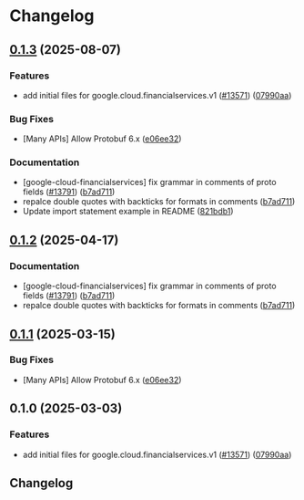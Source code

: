 # Changelog

## [0.1.3](https://github.com/chingor13/google-cloud-python/compare/google-cloud-financialservices-v0.1.2...google-cloud-financialservices-v0.1.3) (2025-08-07)


### Features

* add initial files for google.cloud.financialservices.v1 ([#13571](https://github.com/chingor13/google-cloud-python/issues/13571)) ([07990aa](https://github.com/chingor13/google-cloud-python/commit/07990aa40b4fab81447c70c0d7e300116f92451b))


### Bug Fixes

* [Many APIs] Allow Protobuf 6.x ([e06ee32](https://github.com/chingor13/google-cloud-python/commit/e06ee325de4125cdfcaf040a77dc9ccc82843260))


### Documentation

* [google-cloud-financialservices] fix grammar in comments of proto fields ([#13791](https://github.com/chingor13/google-cloud-python/issues/13791)) ([b7ad711](https://github.com/chingor13/google-cloud-python/commit/b7ad711be36c71f60e48ff6ca5c1a18c44d20fc6))
* repalce double quotes with backticks for formats in comments ([b7ad711](https://github.com/chingor13/google-cloud-python/commit/b7ad711be36c71f60e48ff6ca5c1a18c44d20fc6))
* Update import statement example in README ([821bdb1](https://github.com/chingor13/google-cloud-python/commit/821bdb1d108c8e77a7a576557aa95d4b9c943e12))

## [0.1.2](https://github.com/googleapis/google-cloud-python/compare/google-cloud-financialservices-v0.1.1...google-cloud-financialservices-v0.1.2) (2025-04-17)


### Documentation

* [google-cloud-financialservices] fix grammar in comments of proto fields ([#13791](https://github.com/googleapis/google-cloud-python/issues/13791)) ([b7ad711](https://github.com/googleapis/google-cloud-python/commit/b7ad711be36c71f60e48ff6ca5c1a18c44d20fc6))
* repalce double quotes with backticks for formats in comments ([b7ad711](https://github.com/googleapis/google-cloud-python/commit/b7ad711be36c71f60e48ff6ca5c1a18c44d20fc6))

## [0.1.1](https://github.com/googleapis/google-cloud-python/compare/google-cloud-financialservices-v0.1.0...google-cloud-financialservices-v0.1.1) (2025-03-15)


### Bug Fixes

* [Many APIs] Allow Protobuf 6.x ([e06ee32](https://github.com/googleapis/google-cloud-python/commit/e06ee325de4125cdfcaf040a77dc9ccc82843260))

## 0.1.0 (2025-03-03)


### Features

* add initial files for google.cloud.financialservices.v1 ([#13571](https://github.com/googleapis/google-cloud-python/issues/13571)) ([07990aa](https://github.com/googleapis/google-cloud-python/commit/07990aa40b4fab81447c70c0d7e300116f92451b))

## Changelog
